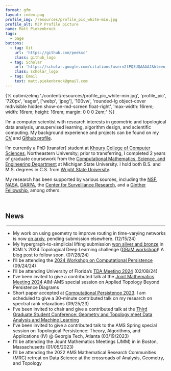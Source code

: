 ```yaml
---
format: gfm
layout: index.pug
profile_img: /resources/profile_pic_white-min.jpg
profile_alt: MJP Profile picture
name: Matt Piekenbrock
tags:
  - page
buttons:
  - tag: Git
    url: 'https://github.com/peekxc'
    class: github_logo
  - tag: Scholar
    url: 'https://scholar.google.com/citations?user=2lPQ3UQAAAAJ&hl=en'
    class: scholar_logo
  - tag: Email
    text: matt.piekenbrock@gmail.com
---
```



{% optimizeImg './content/resources/profile_pic_white-min.jpg', 'profile_pic', '720px', 'eager', ['webp', 'jpeg'], '100vw', 'rounded-lg object-cover md:visible hidden show-on-md-screen float-right', 'max-width: 16rem; width: 16rem; height: 16rem; margin: 0 0 0 2em;' %}

<div class="prose-base text-justify">

I’m a computer scientist with research interests in geometric and
topological data analysis, unsupervised learning, algorithm design, and
scientific computing. My background experience and projects can be found
on my [CV](https://mattpiekenbrock.com/cv) and [Github
profile](https://github.com/peekxc).

I’m currently a PhD \[transfer\] student at [Khoury College of Computer
Sciences](https://www.khoury.northeastern.edu/), Northeastern
University; prior to transferring, I completed 2 years of graduate
coursework from the [Computational Mathematics, Science, and Engineering
Department](https://cmse.msu.edu/) at Michigan State University. I hold
both B.S. and M.S. degrees in C.S. from [Wright State
University](https://www.wright.edu/).

My research has been supported by various sources, including the
[NSF](https://www.nsf.gov/), [NASA](https://www.nasa.gov/),
[DARPA](https://www.darpa.mil/), the [Center for Survelliance
Research](https://www.wright.edu/center-for-surveillance-research/our-members),
and a [Ginther
Fellowship](https://givingto.msu.edu/stories/500k-endowment-creates-first-grad-fellowship-in-cmse),
among others.

</div>

<!-- I enjoy learning about open-ended areas of learning theory and data analysis, including topics such as unsupervised learning, clustering, dimensionality reduction, estimation theory, and so on. I'm also a [modern C++](https://github.com/isocpp/CppCoreGuidelines/blob/master/CppCoreGuidelines.md#abstract) enthusiast, and believer in [functional programming](https://en.wikipedia.org/wiki/Functional_programming), and a fervent supporter of open source software.  -->

<br>

<h2 class="text-2xl pb-0 mb-0 mt-1">
News
</h2>
<hr style="margin: 0.20rem !important;"/>

<div class="list-disc overflow-y-scroll mt-0">

- My work on using geometry to improve routing in time-varying networks
  is now [on arxiv](https://arxiv.org/pdf/2412.07964), pending
  submission elsewhere. (12/15/24)
- My hypergraph-to-simplicial lifting submission [won silver and
  bronze](https://pyt-team.github.io/packs/challenge.html) in ICML’s
  2024 Topological Deep Learning challenge ([GRaM
  workshop](https://gram-workshop.github.io/))! A blog post to follow
  soon. (07/28/24)
- I’ll be attending the [2024 Workshop on Computational
  Persistence](https://www.tugraz.at/projekte/cpw/home) (09/24/24)
- I’ll be attending University of Florida’s [TDA Meeting
  2024](https://people.clas.ufl.edu/peterbubenik/uftda2024/) (02/08/24)
  <!-- - A journal paper _move scheduling_ has officially been accepted to -->
- I’ve been invited to give a contributed talk at the [Joint Mathematics
  Meeting
  2024](https://www.jointmathematicsmeetings.org/meetings/national/jmm2024/2300_program.html)
  AIM-AMS special session on Applied Topology Beyond Persistence
  Diagrams
- Short paper accepted at [Computational Persistence
  2023](https://www.cs.purdue.edu/ComPerWorkshop/index.html). I am
  scheduled to give a 30-minute contributed talk on my research on
  spectral rank relaxations (09/25/23)
- I’ve been invited to chair and give a contributed talk at the [Third
  Graduate Student Conference: Geometry and Topology meet Data Analysis
  and Machine Learning](https://gtdaml.wixsite.com/2023)
- I’ve been invited to give a contributed talk to the AMS Spring special
  session on Topological Persistence: Theory, Algorithms, and
  Applications (IV) @ Georgia Tech, Atlanta (03/19/2023)
- I’ll be attending the Jount Mathematics Meetings (JMM) in in Boston,
  Massachusetts (01/05/2023)
- I’ll be attending the 2022 AMS Mathematical Research Communities (MRC)
  retreat on Data Science at the crossroads of Analysis, Geometry, and
  Topology

</div>

<!-- TODO: for email link https://stackoverflow.com/questions/45071353/copy-text-string-on-click -->
